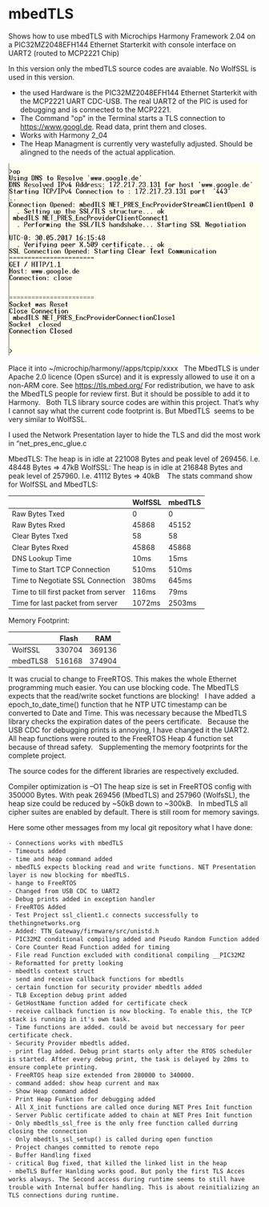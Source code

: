 # mbedTLS
Shows how to use mbedTLS with Microchips Harmony Framework 2.04 on a PIC32MZ2048EFH144 Ethernet Starterkit with console interface on UART2 (routed to MCP2221 Chip)

In this version only the mbedTLS source codes are avaiable. No WolfSSL is used in this version. 

- the used Hardware is the PIC32MZ2048EFH144 Ethernet Starterkit with the MCP2221 UART CDC-USB. 
  The real UART2 of the PIC is used for debugging and is connected to the MCP2221. 
- The Command "op" in the Terminal starts a TLS connection to https://www.googl.de. Read data, print them and closes. 
- Works with Harmony 2_04
- The Heap Managment is currently very wastefully adjusted. Should be alingned to the needs of the actual application.

![Console Example Output](console_example.png)

Place it into ~/microchip/harmony/<VERSION>/apps\/tcpip/xxxx 
 
The MbedTLS is under Apache 2.0 licence (Open sSurce) and it is expressly allowed to use it on a non-ARM core. See https://tls.mbed.org/ 
For redistribution, we have to ask the MbedTLS people for review first. But it should be possible to add it to Harmony. 
 
Both TLS library source codes are within this project. That’s why I cannot say what the current code footprint is. But MbedTLS  seems to be very similar to WolfSSL.

I used the Network Presentation layer to hide the TLS and did the most work in “net_pres_enc_glue.c

MbedTLS: The heap is in idle at 221008 Bytes and peak level of 269456. I.e. 48448 Bytes => 47kB
WolfSSL: The heap is in idle at 216848 Bytes and peak level of 257960. I.e. 41112 Bytes => 40kB 
 
The stats command show for WolfSSL and MbedTLS:
 
 
|         | WolfSSL    |mbedTLS |
| --------|---------|-------|
| Raw Bytes Txed | 0   | 0  |
| Raw Bytes Rxed | 45868  | 45152
| Clear Bytes Txed | 58     | 58
| Clear Bytes Rxed | 45868  | 45868 
| DNS Lookup Time | 10ms   | 15ms
| Time to Start TCP Connection | 510ms  | 510ms
| Time to Negotiate SSL Connection | 380ms  | 645ms
| Time to till first packet from server | 116ms  | 79ms
| Time for last packet from server | 1072ms | 2503ms

Memory Footprint:

|          |Flash   | RAM   |
| ---------|--------|-------|
| WolfSSL  |330704  |369136 |
| mbedTLS8 | 516168 |374904 |

It was crucial to change to FreeRTOS. This makes the whole Ethernet programming much easier. You can use blocking code. The MbedTLS expects that the read/write socket functions are blocking!
 
I have added  a epoch_to_date_time() function that he NTP UTC timestamp can be converted to Date and Time. This was necessary because the MbedTLS library checks the expiration dates of the peers certificate. 
 
Because the USB CDC for debugging prints is annoying, I have changed it the UART2.
 
All heap functions were routed to the FreeRTOS Heap 4 function set because of thread safety.
 
Supplementing the memory footprints for the complete project. 

The source codes for the different libraries are respectively excluded.    


Compiler optimization is –O1
The heap size is set in FreeRTOS config with 350000 Bytes. With peak 269456 (MbedTLS) and 257960 (WolfsSL), the heap size could be reduced by ~50kB down to ~300kB.
 
In mbedTLS all cipher suites are enabled by default. There is still room for memory savings.

Here some other messages from my local git repository what I have done:

	- Connections works with mbedTLS
	- Timeouts added
	- time and heap command added
	- mbedTLS expects blocking read and write functions. NET Presentation layer is now blocking for mbedTLS.
	- hange to FreeRTOS
	· Changed from USB CDC to UART2 
	· Debug prints added in exception handler
	· FreeRTOS Added
	· Test Project ssl_client1.c connects successfully to thethingnetworks.org
	· Added: TTN_Gateway/firmware/src/unistd.h
	· PIC32MZ conditional compiling added and Pseudo Random Function added
	· Core Counter Read Function added for timing
	· File read Function excluded with conditional compiling __PIC32MZ
	· Reformatted for pretty looking
	· mbedtls context struct
	· send and receive callback functions for mbedtls
	· certain function for security provider mbedtls added
	· TLB Exception debug print added
	· GetHostName function added for certificate check
	· receive callback function is now blocking. To enable this, the TCP stack is running in it's own task.
	· Time functions are added. could be avoid but neccessary for peer certificate check.
	· Security Provider mbedtls added.
	· print flag added. Debug print starts only after the RTOS scheduler is started. After every debug print, the task is delayed by 20ms to ensure complete printing.
	· FreeRTOS heap size extended from 280000 to 340000.
	· command added: show heap current and max
	· Show Heap command added
	· Print Heap Funktion for debugging added
	· All X_init functions are called once during NET Pres Init function
	· Server Public certificate added to chain at NET Pres Init function
	· Only mbedtls_ssl_free is the only free function called durring closing the connection
	· Only mbedtls_ssl_setup() is called during open function
	· Project changes committed to remote repo
	· Buffer Handling fixed
	· critical Bug fixed, that killed the linked list in the heap
	· mbeTLS Buffer Hanlding works good. But ponly the first TLS Acces works always. The Second access during runtime seems to still have trouble with Internal buffer handling. This is about reinitializing an TLS connections during runtime.







